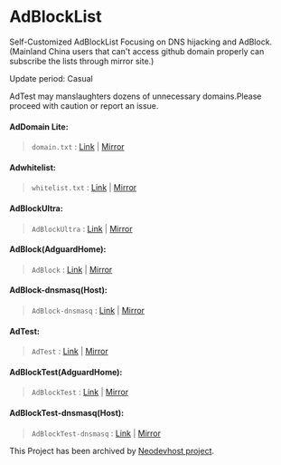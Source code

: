 # AdBlockList
Self-Customized AdBlockList Focusing on DNS hijacking and AdBlock.(Mainland China users that can't access github domain properly can subscribe the lists through mirror site.)

Update period: Casual

AdTest may manslaughters dozens of unnecessary domains.Please proceed with caution or report an issue.
 
#### AdDomain Lite: 
> `domain.txt` : [Link](https://raw.githubusercontent.com/Licolnlee/AdBlockList/master/domain.txt) | [Mirror](https://licolnlee.icu/AdBlockList/domain.txt)

#### Adwhitelist:
> `whitelist.txt` : [Link](https://raw.githubusercontent.com/Licolnlee/AdBlockList/master/whitelist.txt) | [Mirror](https://licolnlee.icu/AdBlockList/whitelist.txt)

#### AdBlockUltra:
> `AdBlockUltra` : [Link](https://raw.githubusercontent.com/Licolnlee/AdBlockList/master/AdBlockUltra) | [Mirror](https://licolnlee.icu/AdBlockList/AdBlockUltra)

#### AdBlock(AdguardHome):
> `AdBlock` : [Link](https://raw.githubusercontent.com/Licolnlee/AdBlockList/master/AdBlock) | [Mirror](https://licolnlee.icu/AdBlockList/AdBlock)

#### AdBlock-dnsmasq(Host):
> `AdBlock-dnsmasq` : [Link](https://raw.githubusercontent.com/Licolnlee/AdBlockList/master/AdBlock-dnsmasq) | [Mirror](https://licolnlee.icu/AdBlockList/AdBlock-dnsmasq)

#### AdTest:
> `AdTest` : [Link](https://raw.githubusercontent.com/Licolnlee/AdBlockList/master/AdTest) | [Mirror](https://licolnlee.icu/AdBlockList/AdTest)

#### AdBlockTest(AdguardHome):
> `AdBlockTest` : [Link](https://raw.githubusercontent.com/Licolnlee/AdBlockList/master/AdBlockTest) | [Mirror](https://licolnlee.icu/AdBlockList/AdBlockTest)

#### AdBlockTest-dnsmasq(Host):
> `AdBlockTest-dnsmasq` : [Link](https://raw.githubusercontent.com/Licolnlee/AdBlockList/master/AdBlockTest-dnsmasq) | [Mirror](https://licolnlee.icu/AdBlockList/AdBlockTest-dnsmasq)

 This Project has been archived by [Neodevhost project](https://github.com/neodevpro/neodevhost).


